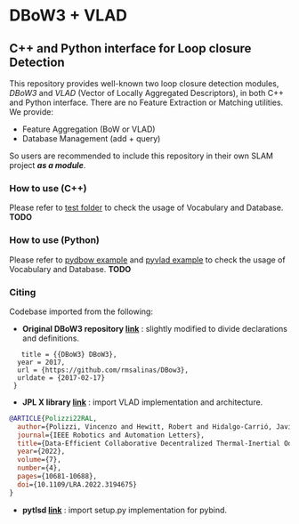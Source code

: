 # DBoW3 + VLAD
## C++ and Python interface for Loop closure Detection

This repository provides well-known two loop closure detection modules, 
*DBoW3* and *VLAD* (Vector of Locally Aggregated Descriptors), in both C++ and Python interface.
There are no Feature Extraction or Matching utilities. We provide:
- Feature Aggregation (BoW or VLAD)
- Database Management (add + query)
  
So users are recommended to include this repository in their own SLAM project ***as a module***. 


### How to use (C++)
Please refer to [test folder](./test/) to check the usage of Vocabulary and Database.
**TODO**

### How to use (Python)
Please refer to [pydbow example](./python/test_pydbow.py) and [pyvlad example](./python/test_pyvlad.py) to check the usage of Vocabulary and Database.
**TODO**



### Citing

Codebase imported from the following:
- **Original DBoW3 repository [link](https://github.com/rmsalinas/DBow3)** : slightly modified to divide declarations and definitions.

```@online{DBoW3, author = {Rafael Muñoz-Salinas}, 
   title = {{DBoW3} DBoW3}, 
  year = 2017, 
  url = {https://github.com/rmsalinas/DBow3}, 
  urldate = {2017-02-17} 
 } 
```
- **JPL X library [link](https://github.com/jpl-x/x_multi_agent)** : import VLAD implementation and architecture.

```bibtex
@ARTICLE{Polizzi22RAL,
  author={Polizzi, Vincenzo and Hewitt, Robert and Hidalgo-Carrió, Javier and Delaune, Jeff and Scaramuzza, Davide},
  journal={IEEE Robotics and Automation Letters},   
  title={Data-Efficient Collaborative Decentralized Thermal-Inertial Odometry},   
  year={2022},  
  volume={7},  
  number={4},  
  pages={10681-10688},  
  doi={10.1109/LRA.2022.3194675}
}
```
- **pytlsd [link](https://github.com/iago-suarez/pytlsd)** : import setup.py implementation for pybind.